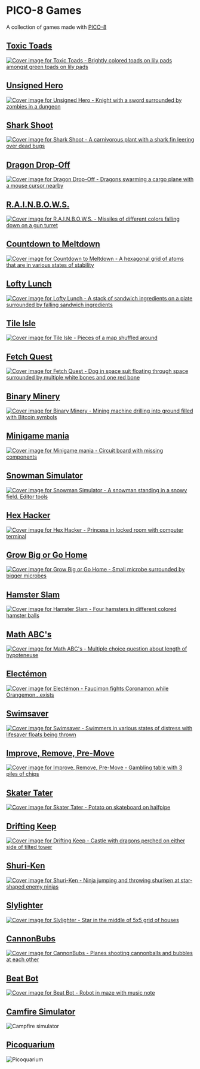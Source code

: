 # PICO-8 Games
A collection of games made with [PICO-8](https://www.lexaloffle.com/pico-8.php)

<!--BEGIN GAMES-->
<!--BEGIN toxic-toads-->
## [Toxic Toads](carts/toxic-toads)
[![Cover image for Toxic Toads - Brightly colored toads on lily pads amongst green toads on lily pads](carts/toxic-toads/screenshots/cover.png)](carts/toxic-toads)

<!--END toxic-toads-->
<!--BEGIN unsigned-hero-->
## [Unsigned Hero](carts/unsigned-hero)
[![Cover image for Unsigned Hero - Knight with a sword surrounded by zombies in a dungeon](carts/unsigned-hero/screenshots/cover.png)](carts/unsigned-hero)

<!--END unsigned-hero-->
<!--BEGIN shark-shoot-->
## [Shark Shoot](carts/shark-shoot)
[![Cover image for Shark Shoot - A carnivorous plant with a shark fin leering over dead bugs](carts/shark-shoot/screenshots/cover.png)](carts/shark-shoot)

<!--END shark-shoot-->
<!--BEGIN dragon-drop-off-->
## [Dragon Drop-Off](carts/dragon-drop-off)
[![Cover image for Dragon Drop-Off - Dragons swarming a cargo plane with a mouse cursor nearby](carts/dragon-drop-off/screenshots/cover.png)](carts/dragon-drop-off)

<!--END dragon-drop-off-->
<!--BEGIN rainbows-->
## [R.A.I.N.B.O.W.S.](carts/rainbows)
[![Cover image for R.A.I.N.B.O.W.S. - Missiles of different colors falling down on a gun turret](carts/rainbows/screenshots/cover.png)](carts/rainbows)

<!--END rainbows-->
<!--BEGIN countdown-to-meltdown-->
## [Countdown to Meltdown](carts/countdown-to-meltdown)
[![Cover image for Countdown to Meltdown - A hexagonal grid of atoms that are in various states of stability](carts/countdown-to-meltdown/screenshots/cover.png)](carts/countdown-to-meltdown)

<!--END countdown-to-meltdown-->
<!--BEGIN lofty-lunch-->
## [Lofty Lunch](carts/lofty-lunch)
[![Cover image for Lofty Lunch - A stack of sandwich ingredients on a plate surrounded by falling sandwich ingredients](carts/lofty-lunch/screenshots/cover.png)](carts/lofty-lunch)

<!--END lofty-lunch-->

<!--BEGIN tile-isle-->
## [Tile Isle](carts/tile-isle)
[![Cover image for Tile Isle - Pieces of a map shuffled around](carts/tile-isle/screenshots/cover.png)](carts/tile-isle)

<!--END tile-isle-->
<!--BEGIN fetch-quest-->
## [Fetch Quest](carts/fetch-quest)
[![Cover image for Fetch Quest - Dog in space suit floating through space surrounded by multiple white bones and one red bone](carts/fetch-quest/screenshots/cover.png)](carts/fetch-quest)

<!--END fetch-quest-->
<!--BEGIN binary-minery-->
## [Binary Minery](carts/binary-minery)
[![Cover image for Binary Minery - Mining machine drilling into ground filled with Bitcoin symbols](carts/binary-minery/screenshots/cover.png)](carts/binary-minery)

<!--END binary-minery-->
<!--BEGIN minigame-mania-->
## [Minigame mania](carts/minigame-mania)
[![Cover image for Minigame mania - Circuit board with missing components](carts/minigame-mania/screenshots/cover.png)](carts/minigame-mania)

<!--END minigame-mania-->
<!--BEGIN snowman-simulator-->
## [Snowman Simulator](carts/snowman-simulator)
[![Cover image for Snowman Simulator - A snowman standing in a snowy field. Editor tools](carts/snowman-simulator/screenshots/cover.png)](carts/snowman-simulator)

<!--END snowman-simulator-->

<!--BEGIN hex-hacker-->
## [Hex Hacker](carts/hex-hacker)
[![Cover image for Hex Hacker - Princess in locked room with computer terminal](carts/hex-hacker/screenshots/cover.png)](carts/hex-hacker)

<!--END hex-hacker-->
<!--BEGIN grow-big-or-go-home-->
## [Grow Big or Go Home](carts/grow-big-or-go-home)
[![Cover image for Grow Big or Go Home - Small microbe surrounded by bigger microbes](carts/grow-big-or-go-home/screenshots/cover.png)](carts/grow-big-or-go-home)

<!--END grow-big-or-go-home-->

<!--BEGIN hamster-slam-->
## [Hamster Slam](carts/hamster-slam)
[![Cover image for Hamster Slam - Four hamsters in different colored hamster balls](carts/hamster-slam/screenshots/cover.png)](carts/hamster-slam)

<!--END hamster-slam-->

<!--BEGIN math-abcs-->
## [Math ABC's](carts/math-abcs)
[![Cover image for Math ABC's - Multiple choice question about length of hypoteneuse](carts/math-abcs/screenshots/cover.png)](carts/math-abcs)

<!--END math-abcs-->

<!--BEGIN electemon-->
## [Electémon](carts/electemon)
[![Cover image for Electémon - Faucimon fights Coronamon while Orangemon...exists](carts/electemon/screenshots/cover.png)](carts/electemon)

<!--END electemon-->
<!--BEGIN swimsaver-->
## [Swimsaver](carts/swimsaver)
[![Cover image for Swimsaver - Swimmers in various states of distress with lifesaver floats being thrown](carts/swimsaver/screenshots/cover.png)](carts/swimsaver)

<!--END swimsaver-->

<!--BEGIN improve-remove-premove-->
## [Improve, Remove, Pre-Move](carts/improve-remove-premove)
[![Cover image for Improve, Remove, Pre-Move - Gambling table with 3 piles of chips](carts/improve-remove-premove/screenshots/cover.png)](carts/improve-remove-premove)

<!--END improve-remove-premove-->
<!--BEGIN skater-tater-->
## [Skater Tater](carts/skater-tater)
[![Cover image for Skater Tater - Potato on skateboard on halfpipe](carts/skater-tater/screenshots/cover.png)](carts/skater-tater)

<!--END skater-tater-->

<!--BEGIN drifting-keep-->
## [Drifting Keep](carts/drifting-keep)
[![Cover image for Drifting Keep - Castle with dragons perched on either side of tilted tower](carts/drifting-keep/screenshots/cover.png)](carts/drifting-keep)

<!--END drifting-keep-->
<!--BEGIN shuri-ken-->
## [Shuri-Ken](carts/shuri-ken)
[![Cover image for Shuri-Ken - Ninja jumping and throwing shuriken at star-shaped enemy ninjas](carts/shuri-ken/screenshots/cover.png)](carts/shuri-ken)

<!--END shuri-ken-->

<!--BEGIN slylighter-->
## [Slylighter](carts/slylighter)
[![Cover image for Slylighter - Star in the middle of 5x5 grid of houses](carts/slylighter/screenshots/cover.png)](carts/slylighter)

<!--END slylighter-->
<!--BEGIN cannonbubs-->
## [CannonBubs](carts/cannonbubs)
[![Cover image for CannonBubs - Planes shooting cannonballs and bubbles at each other](carts/cannonbubs/screenshots/cover.png)](carts/cannonbubs)

<!--END cannonbubs-->

<!--BEGIN beat-bot-->
## [Beat Bot](carts/beat-bot)
[![Cover image for Beat Bot - Robot in maze with music note](carts/beat-bot/screenshots/cover.png)](carts/beat-bot)

<!--END beat-bot-->



## [Camfire Simulator](carts/campfire-simulator)
![Campfire simulator](carts/campfire-simulator/screenshots/campfire1.png)

## [Picoquarium](carts/picoquarium)
![Picoquarium](carts/picoquarium/screenshots/picoquarium.gif)